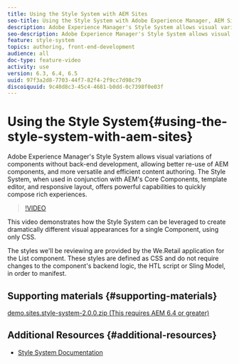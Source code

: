 ```yaml
---
title: Using the Style System with AEM Sites
seo-title: Using the Style System with Adobe Experience Manager, AEM Sites
description: Adobe Experience Manager's Style System allows visual variations of components without back-end development, allowing better re-use of AEM components, and more versatile and efficient content authoring. The Style System, when used in conjunction with AEM's Core Components, template editor, and responsive layout, offers powerful capabilities to quickly compose rich experiences.
seo-description: Adobe Experience Manager's Style System allows visual variations of components without back-end development, allowing better re-use of AEM components, and more versatile and efficient content authoring. The Style System, when used in conjunction with AEM's Core Components, template editor, and responsive layout, offers powerful capabilities to quickly compose rich experiences.
feature: style-system
topics: authoring, front-end-development
audience: all
doc-type: feature-video
activity: use
version: 6.3, 6.4, 6.5
uuid: 97f3a2d8-7703-44f7-82f4-2f9cc7d98c79
discoiquuid: 9c40d8c3-45c4-4681-b0dd-0c7398f0e03f
---
```


# Using the Style System{#using-the-style-system-with-aem-sites}

Adobe Experience Manager's Style System allows visual variations of components without back-end development, allowing better re-use of AEM components, and more versatile and efficient content authoring. The Style System, when used in conjunction with AEM's Core Components, template editor, and responsive layout, offers powerful capabilities to quickly compose rich experiences.

>[!VIDEO](https://video.tv.adobe.com/v/21750/?quality=9)

This video demonstrates how the Style System can be leveraged to create dramatically different visual appearances for a single Component, using only CSS.

The styles we'll be reviewing are provided by the We.Retail application for the List component. These styles are defined as CSS and do not require changes to the component's backend logic, the HTL script or Sling Model, in order to manifest.

## Supporting materials {#supporting-materials}

[demo.sites.style-system-2.0.0.zip (This requires AEM 6.4 or greater)](assets/demo_sites_style-system-200.zip)

## Additional Resources {#additional-resources}

* [Style System Documentation](https://helpx.adobe.com/experience-manager/6-5/sites/authoring/using/style-system.html)
